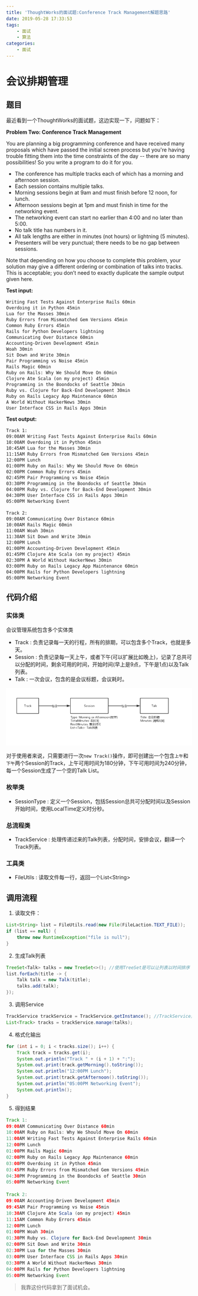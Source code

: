 ```yaml
---
title: 'ThoughtWorks的面试题:Conference Track Management解题思路'
date: 2019-05-28 17:33:53
tags:    
    - 面试
    - 算法
categories:
    - 面试
---
```




# 会议排期管理


## 题目

最近看到一个ThoughtWorks的面试题，这边实现一下，问题如下：

**Problem Two: Conference Track Management**

You are planning a big programming conference and have received many proposals which have passed the initial screen process but you're having trouble fitting them into the time constraints of the day -- there are so many possibilities! So you write a program to do it for you.

- The conference has multiple tracks each of which has a morning and afternoon session.
- Each session contains multiple talks.
- Morning sessions begin at 9am and must finish before 12 noon, for lunch.
- Afternoon sessions begin at 1pm and must finish in time for the networking event.
- The networking event can start no earlier than 4:00 and no later than 5:00.
- No talk title has numbers in it.
- All talk lengths are either in minutes (not hours) or lightning (5 minutes).
- Presenters will be very punctual; there needs to be no gap between sessions.

Note that depending on how you choose to complete this problem, your solution may give a different ordering or combination of talks into tracks. This is acceptable; you don’t need to exactly duplicate the sample output given here.

**Test input:**

```
Writing Fast Tests Against Enterprise Rails 60min
Overdoing it in Python 45min
Lua for the Masses 30min
Ruby Errors from Mismatched Gem Versions 45min
Common Ruby Errors 45min
Rails for Python Developers lightning
Communicating Over Distance 60min
Accounting-Driven Development 45min
Woah 30min
Sit Down and Write 30min
Pair Programming vs Noise 45min
Rails Magic 60min
Ruby on Rails: Why We Should Move On 60min
Clojure Ate Scala (on my project) 45min
Programming in the Boondocks of Seattle 30min
Ruby vs. Clojure for Back-End Development 30min
Ruby on Rails Legacy App Maintenance 60min
A World Without HackerNews 30min
User Interface CSS in Rails Apps 30min
```

**Test output:**

```
Track 1:
09:00AM Writing Fast Tests Against Enterprise Rails 60min
10:00AM Overdoing it in Python 45min
10:45AM Lua for the Masses 30min
11:15AM Ruby Errors from Mismatched Gem Versions 45min
12:00PM Lunch
01:00PM Ruby on Rails: Why We Should Move On 60min
02:00PM Common Ruby Errors 45min
02:45PM Pair Programming vs Noise 45min
03:30PM Programming in the Boondocks of Seattle 30min
04:00PM Ruby vs. Clojure for Back-End Development 30min
04:30PM User Interface CSS in Rails Apps 30min
05:00PM Networking Event

Track 2:
09:00AM Communicating Over Distance 60min
10:00AM Rails Magic 60min
11:00AM Woah 30min
11:30AM Sit Down and Write 30min
12:00PM Lunch
01:00PM Accounting-Driven Development 45min
01:45PM Clojure Ate Scala (on my project) 45min
02:30PM A World Without HackerNews 30min
03:00PM Ruby on Rails Legacy App Maintenance 60min
04:00PM Rails for Python Developers lightning
05:00PM Networking Event
```



## 代码介绍

### 实体类

会议管理系统包含多个实体类

- Track : 负责记录每一天的行程，所有的排期，可以包含多个Track，也就是多天。
- Session : 负责记录每一天上午，或者下午(可以扩展比如晚上)，记录了总共可以分配的时间，剩余可用的时间，开始时间(早上是9点，下午是1点)以及Talk列表。
- Talk : 一次会议，包含的是会议标题，会议耗时。

![](ThoughtWorks的面试题-Conference-Track-Management解题思路/entities.png)

对于使用者来说，只需要进行一次`new Track()`操作，即可创建出一个包含`上午`和`下午`两个Session的Track，上午可用时间为180分钟，下午可用时间为240分钟，每一个Session生成了一个空的Talk List。

### 枚举类

- SessionType : 定义一个Session，包括Session总共可分配时间以及Session开始时间，使用LocalTime定义时分秒。

### 总流程类

- TrackService : 处理传递过来的Talk列表，分配时间，安排会议，翻译一个Track列表。

### 工具类

- FileUtils : 读取文件每一行，返回一个List<String\>

## 调用流程

1. 读取文件：

```java
List<String> list = FileUtils.read(new File(FileLaction.TEXT_FILE));
if (list == null) {
    throw new RuntimeException("file is null");
}
```

2. 生成Talk列表

```java
TreeSet<Talk> talks = new TreeSet<>(); //使用TreeSet是可以让列表以时间排序
list.forEach(title -> {
    Talk talk = new Talk(title);
    talks.add(talk);
});
```

3. 调用Service

```java
TrackService trackService = TrackService.getInstance(); //TrackService是单例的
List<Track> tracks = trackService.manage(talks);
```

4. 格式化输出

```java
for (int i = 0; i < tracks.size(); i++) {
    Track track = tracks.get(i);
    System.out.println("Track " + (i + 1) + ":");
    System.out.print(track.getMorning().toString());
    System.out.println("12:00PM Lunch");
    System.out.print(track.getAfternoon().toString());
    System.out.println("05:00PM Networking Event");
    System.out.println();
}
```

5. 得到结果

```java
Track 1:
09:00AM Communicating Over Distance 60min
10:00AM Ruby on Rails: Why We Should Move On 60min
11:00AM Writing Fast Tests Against Enterprise Rails 60min
12:00PM Lunch
01:00PM Rails Magic 60min
02:00PM Ruby on Rails Legacy App Maintenance 60min
03:00PM Overdoing it in Python 45min
03:45PM Ruby Errors from Mismatched Gem Versions 45min
04:30PM Programming in the Boondocks of Seattle 30min
05:00PM Networking Event

Track 2:
09:00AM Accounting-Driven Development 45min
09:45AM Pair Programming vs Noise 45min
10:30AM Clojure Ate Scala (on my project) 45min
11:15AM Common Ruby Errors 45min
12:00PM Lunch
01:00PM Woah 30min
01:30PM Ruby vs. Clojure for Back-End Development 30min
02:00PM Sit Down and Write 30min
02:30PM Lua for the Masses 30min
03:00PM User Interface CSS in Rails Apps 30min
03:30PM A World Without HackerNews 30min
04:00PM Rails for Python Developers lightning
05:00PM Networking Event
```

> 我靠这份代码拿到了面试机会。